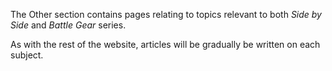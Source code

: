 The Other section contains pages relating to topics relevant to both *Side by Side* and *Battle Gear* series.

As with the rest of the website, articles will be gradually be written on each subject.
